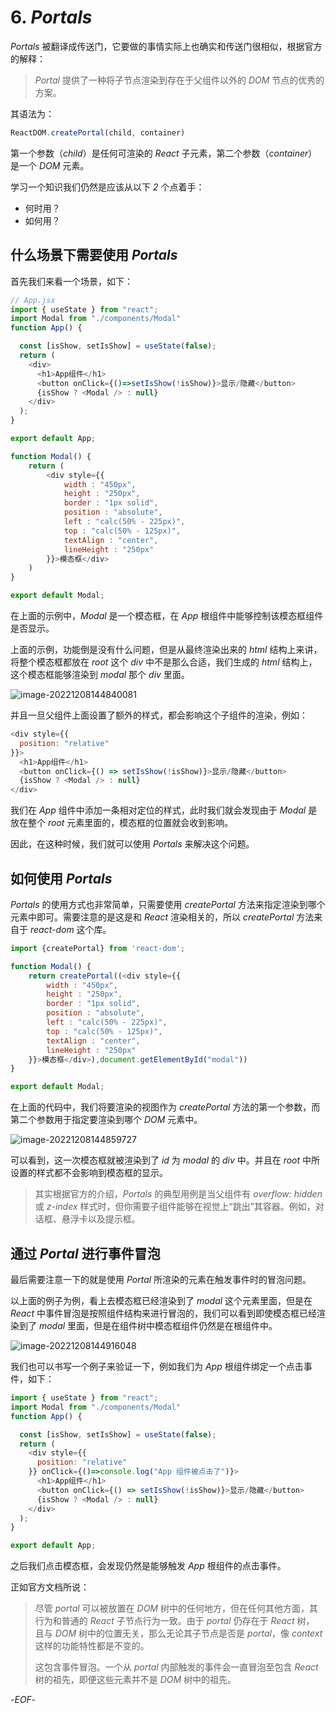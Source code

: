 # 6. *Portals*

*Portals* 被翻译成传送门，它要做的事情实际上也确实和传送门很相似，根据官方的解释：

>*Portal* 提供了一种将子节点渲染到存在于父组件以外的 *DOM* 节点的优秀的方案。

其语法为：

```js
ReactDOM.createPortal(child, container)
```

第一个参数（*child*）是任何可渲染的 *React* 子元素，第二个参数（*container*）是一个 *DOM* 元素。

学习一个知识我们仍然是应该从以下 *2* 个点着手：

- 何时用？
- 如何用？

## 什么场景下需要使用 *Portals*

首先我们来看一个场景，如下：

```js
// App.jsx
import { useState } from "react";
import Modal from "./components/Modal"
function App() {

  const [isShow, setIsShow] = useState(false);
  return (
    <div>
      <h1>App组件</h1>
      <button onClick={()=>setIsShow(!isShow)}>显示/隐藏</button>
      {isShow ? <Modal /> : null}
    </div>
  );
}

export default App;
```

```js
function Modal() {
    return (
        <div style={{
            width : "450px",
            height : "250px",
            border : "1px solid",
            position : "absolute",
            left : "calc(50% - 225px)",
            top : "calc(50% - 125px)",
            textAlign : "center",
            lineHeight : "250px"
        }}>模态框</div>
    )
}

export default Modal;
```

在上面的示例中，*Modal* 是一个模态框，在 *App* 根组件中能够控制该模态框组件是否显示。

上面的示例，功能倒是没有什么问题，但是从最终渲染出来的 *html* 结构上来讲，将整个模态框都放在 *root* 这个 *div* 中不是那么合适，我们生成的 *html* 结构上，这个模态框能够渲染到 *modal* 那个 *div* 里面。

![image-20221208144840081](https://xiejie-typora.oss-cn-chengdu.aliyuncs.com/2022-12-08-064840.png)

并且一旦父组件上面设置了额外的样式，都会影响这个子组件的渲染，例如：

```js
<div style={{
  position: "relative"
}}>
  <h1>App组件</h1>
  <button onClick={() => setIsShow(!isShow)}>显示/隐藏</button>
  {isShow ? <Modal /> : null}
</div>
```

我们在 *App* 组件中添加一条相对定位的样式，此时我们就会发现由于 *Modal* 是放在整个 *root* 元素里面的，模态框的位置就会收到影响。

因此，在这种时候，我们就可以使用 *Portals* 来解决这个问题。

## 如何使用 *Portals*

*Portals* 的使用方式也非常简单，只需要使用 *createPortal* 方法来指定渲染到哪个元素中即可。需要注意的是这是和 *React* 渲染相关的，所以 *createPortal* 方法来自于 *react-dom* 这个库。

```js
import {createPortal} from 'react-dom';

function Modal() {
    return createPortal((<div style={{
        width : "450px",
        height : "250px",
        border : "1px solid",
        position : "absolute",
        left : "calc(50% - 225px)",
        top : "calc(50% - 125px)",
        textAlign : "center",
        lineHeight : "250px"
    }}>模态框</div>),document.getElementById("modal"))
}

export default Modal;
```

在上面的代码中，我们将要渲染的视图作为 *createPortal* 方法的第一个参数，而第二个参数用于指定要渲染到哪个 *DOM* 元素中。

![image-20221208144859727](https://xiejie-typora.oss-cn-chengdu.aliyuncs.com/2022-12-08-064859.png)

可以看到，这一次模态框就被渲染到了 *id* 为 *modal* 的 *div* 中。并且在 *root* 中所设置的样式都不会影响到模态框的显示。

>其实根据官方的介绍，*Portals* 的典型用例是当父组件有 *overflow: hidden* 或 *z-index* 样式时，但你需要子组件能够在视觉上“跳出”其容器。例如，对话框、悬浮卡以及提示框。

## 通过 *Portal* 进行事件冒泡

最后需要注意一下的就是使用 *Portal* 所渲染的元素在触发事件时的冒泡问题。

以上面的例子为例，看上去模态框已经渲染到了 *modal* 这个元素里面，但是在 *React* 中事件冒泡是按照组件结构来进行冒泡的，我们可以看到即使模态框已经渲染到了 *modal* 里面，但是在组件树中模态框组件仍然是在根组件中。

![image-20221208144916048](https://xiejie-typora.oss-cn-chengdu.aliyuncs.com/2022-12-08-064916.png)

我们也可以书写一个例子来验证一下，例如我们为 *App* 根组件绑定一个点击事件，如下：

```js
import { useState } from "react";
import Modal from "./components/Modal"
function App() {

  const [isShow, setIsShow] = useState(false);
  return (
    <div style={{
      position: "relative"
    }} onClick={()=>console.log("App 组件被点击了")}>
      <h1>App组件</h1>
      <button onClick={() => setIsShow(!isShow)}>显示/隐藏</button>
      {isShow ? <Modal /> : null}
    </div>
  );
}

export default App;
```

之后我们点击模态框，会发现仍然是能够触发 *App* 根组件的点击事件。

正如官方文档所说：

>尽管 *portal* 可以被放置在 *DOM* 树中的任何地方，但在任何其他方面，其行为和普通的 *React* 子节点行为一致。由于 *portal* 仍存在于 *React* 树， 且与 *DOM* 树中的位置无关，那么无论其子节点是否是 *portal*，像 *context* 这样的功能特性都是不变的。
>
>这包含事件冒泡。一个从 *portal* 内部触发的事件会一直冒泡至包含 *React* 树的祖先，即便这些元素并不是 *DOM* 树中的祖先。

-*EOF*-
